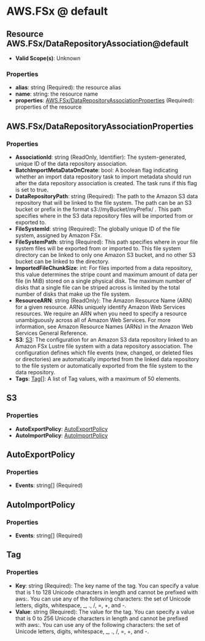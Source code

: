 # AWS.FSx @ default

## Resource AWS.FSx/DataRepositoryAssociation@default
* **Valid Scope(s)**: Unknown
### Properties
* **alias**: string (Required): the resource alias
* **name**: string: the resource name
* **properties**: [AWS.FSx/DataRepositoryAssociationProperties](#awsfsxdatarepositoryassociationproperties) (Required): properties of the resource

## AWS.FSx/DataRepositoryAssociationProperties
### Properties
* **AssociationId**: string (ReadOnly, Identifier): The system-generated, unique ID of the data repository association.
* **BatchImportMetaDataOnCreate**: bool: A boolean flag indicating whether an import data repository task to import metadata should run after the data repository association is created. The task runs if this flag is set to true.
* **DataRepositoryPath**: string (Required): The path to the Amazon S3 data repository that will be linked to the file system. The path can be an S3 bucket or prefix in the format s3://myBucket/myPrefix/ . This path specifies where in the S3 data repository files will be imported from or exported to.
* **FileSystemId**: string (Required): The globally unique ID of the file system, assigned by Amazon FSx.
* **FileSystemPath**: string (Required): This path specifies where in your file system files will be exported from or imported to. This file system directory can be linked to only one Amazon S3 bucket, and no other S3 bucket can be linked to the directory.
* **ImportedFileChunkSize**: int: For files imported from a data repository, this value determines the stripe count and maximum amount of data per file (in MiB) stored on a single physical disk. The maximum number of disks that a single file can be striped across is limited by the total number of disks that make up the file system.
* **ResourceARN**: string (ReadOnly): The Amazon Resource Name (ARN) for a given resource. ARNs uniquely identify Amazon Web Services resources. We require an ARN when you need to specify a resource unambiguously across all of Amazon Web Services. For more information, see Amazon Resource Names (ARNs) in the Amazon Web Services General Reference.
* **S3**: [S3](#s3): The configuration for an Amazon S3 data repository linked to an Amazon FSx Lustre file system with a data repository association. The configuration defines which file events (new, changed, or deleted files or directories) are automatically imported from the linked data repository to the file system or automatically exported from the file system to the data repository.
* **Tags**: [Tag](#tag)[]: A list of Tag values, with a maximum of 50 elements.

## S3
### Properties
* **AutoExportPolicy**: [AutoExportPolicy](#autoexportpolicy)
* **AutoImportPolicy**: [AutoImportPolicy](#autoimportpolicy)

## AutoExportPolicy
### Properties
* **Events**: string[] (Required)

## AutoImportPolicy
### Properties
* **Events**: string[] (Required)

## Tag
### Properties
* **Key**: string (Required): The key name of the tag. You can specify a value that is 1 to 128 Unicode characters in length and cannot be prefixed with aws:. You can use any of the following characters: the set of Unicode letters, digits, whitespace, _, ., /, =, +, and -. 
* **Value**: string (Required): The value for the tag. You can specify a value that is 0 to 256 Unicode characters in length and cannot be prefixed with aws:. You can use any of the following characters: the set of Unicode letters, digits, whitespace, _, ., /, =, +, and -. 

